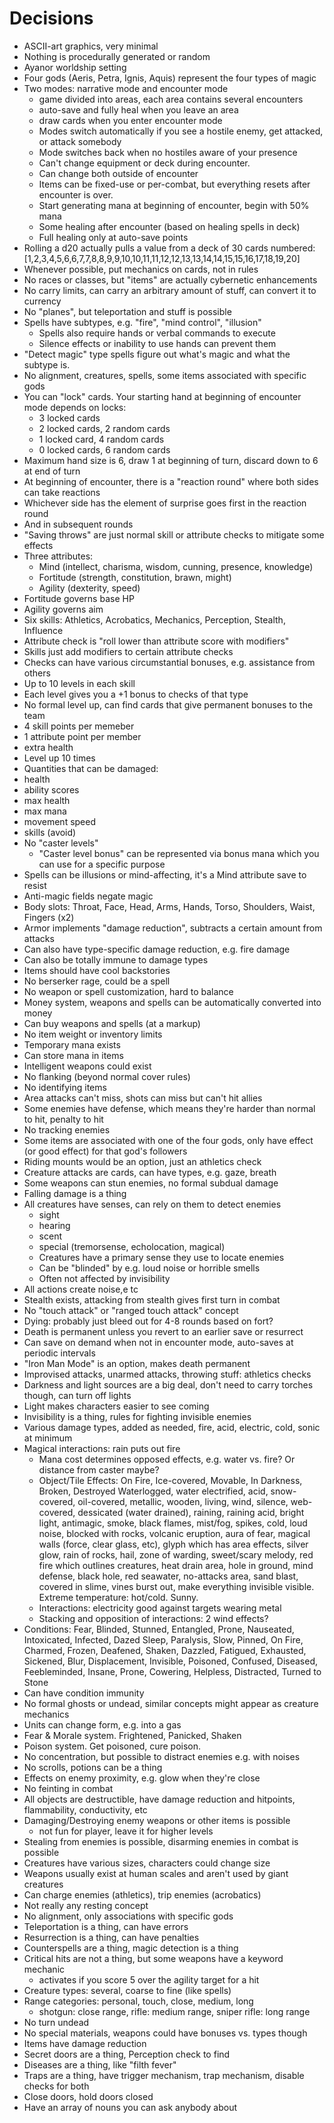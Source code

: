 # Decisions
 - ASCII-art graphics, very minimal
 - Nothing is procedurally generated or random
 - Ayanor worldship setting
 - Four gods (Aeris, Petra, Ignis, Aquis) represent the four types of magic
 - Two modes: narrative mode and encounter mode
   - game divided into areas, each area contains several encounters
   - auto-save and fully heal when you leave an area
   - draw cards when you enter encounter mode
   - Modes switch automatically if you see a hostile enemy, get attacked, or attack somebody
   - Mode switches back when no hostiles aware of your presence
   - Can't change equipment or deck during encounter.
   - Can change both outside of encounter
   - Items can be fixed-use or per-combat, but everything resets after encounter is over.
   - Start generating mana at beginning of encounter, begin with 50% mana
   - Some healing after encounter (based on healing spells in deck)
   - Full healing only at auto-save points
 - Rolling a d20 actually pulls a value from a deck of 30 cards numbered:
   [1,2,3,4,5,6,6,7,7,8,8,9,9,10,10,11,11,12,12,13,13,14,14,15,15,16,17,18,19,20]
 - Whenever possible, put mechanics on cards, not in rules
 - No races or classes, but "items" are actually cybernetic enhancements
 - No carry limits, can carry an arbitrary amount of stuff, can convert it to currency
 - No "planes", but teleportation and stuff is possible
 - Spells have subtypes, e.g. "fire", "mind control", "illusion"
   - Spells also require hands or verbal commands to execute
   - Silence effects or inability to use hands can prevent them
 - "Detect magic" type spells figure out what's magic and what the subtype is.
 - No alignment, creatures, spells, some items associated with specific gods
 - You can "lock" cards. Your starting hand at beginning of encounter mode depends on locks:
   - 3 locked cards
   - 2 locked cards, 2 random cards
   - 1 locked card, 4 random cards
   - 0 locked cards, 6 random cards
 - Maximum hand size is 6, draw 1 at beginning of turn, discard down to 6 at end of turn
 - At beginning of encounter, there is a "reaction round" where both sides can take reactions
  - Whichever side has the element of surprise goes first in the reaction round
  - And in subsequent rounds
 - "Saving throws" are just normal skill or attribute checks to mitigate some effects
 - Three attributes:
   - Mind (intellect, charisma, wisdom, cunning, presence, knowledge)
   - Fortitude (strength, constitution, brawn, might)
   - Agility (dexterity, speed)
 - Fortitude governs base HP
 - Agility governs aim
 - Six skills: Athletics, Acrobatics, Mechanics, Perception, Stealth, Influence
 - Attribute check is "roll lower than attribute score with modifiers"
 - Skills just add modifiers to certain attribute checks
 - Checks can have various circumstantial bonuses, e.g. assistance from others
 - Up to 10 levels in each skill
 - Each level gives you a +1 bonus to checks of that type
 - No formal level up, can find cards that give permanent bonuses to the team
  - 4 skill points per memeber
  - 1 attribute point per member
  - extra health
 - Level up 10 times
 - Quantities that can be damaged:
  - health
  - ability scores
  - max health
  - max mana
  - movement speed
  - skills (avoid)
- No "caster levels"
  - "Caster level bonus" can be represented via bonus mana which you can use for a specific purpose
- Spells can be illusions or mind-affecting, it's a Mind attribute save to resist
- Anti-magic fields negate magic
- Body slots: Throat, Face, Head, Arms, Hands, Torso, Shoulders, Waist, Fingers (x2)
- Armor implements "damage reduction", subtracts a certain amount from attacks
- Can also have type-specific damage reduction, e.g. fire damage
- Can also be totally immune to damage types
- Items should have cool backstories
- No berserker rage, could be a spell
- No weapon or spell customization, hard to balance
- Money system, weapons and spells can be automatically converted into money
- Can buy weapons and spells (at a markup)
- No item weight or inventory limits
- Temporary mana exists
- Can store mana in items
- Intelligent weapons could exist
- No flanking (beyond normal cover rules)
- No identifying items
- Area attacks can't miss, shots can miss but can't hit allies
- Some enemies have defense, which means they're harder than normal to hit, penalty to hit
- No tracking enemies
- Some items are associated with one of the four gods, only have effect (or good effect) for that god's followers
- Riding mounts would be an option, just an athletics check
- Creature attacks are cards, can have types, e.g. gaze, breath
- Some weapons can stun enemies, no formal subdual damage
- Falling damage is a thing
- All creatures have senses, can rely on them to detect enemies
  - sight
  - hearing
  - scent
  - special (tremorsense, echolocation, magical)
  - Creatures have a primary sense they use to locate enemies
  - Can be "blinded" by e.g. loud noise or horrible smells
  - Often not affected by invisibility
- All actions create noise,e tc
- Stealth exists, attacking from stealth gives first turn in combat
- No "touch attack" or "ranged touch attack" concept
- Dying: probably just bleed out for 4-8 rounds based on fort?
- Death is permanent unless you revert to an earlier save or resurrect
- Can save on demand when not in encounter mode, auto-saves at periodic intervals
- "Iron Man Mode" is an option, makes death permanent
- Improvised attacks, unarmed attacks, throwing stuff: athletics checks
- Darkness and light sources are a big deal, don't need to carry torches though, can turn off lights
- Light makes characters easier to see coming
- Invisibility is a thing, rules for fighting invisible enemies
- Various damage types, added as needed, fire, acid, electric, cold, sonic at minimum
- Magical interactions: rain puts out fire
  * Mana cost determines opposed effects, e.g. water vs. fire? Or distance from caster maybe?
  * Object/Tile Effects: On Fire, Ice-covered, Movable, In Darkness, Broken, Destroyed
    Waterlogged, water electrified, acid, snow-covered, oil-covered, metallic, wooden, living,
    wind, silence, web-covered, dessicated (water drained), raining, raining acid, bright light,
    antimagic, smoke, black flames, mist/fog, spikes, cold, loud noise, blocked with rocks,
    volcanic eruption, aura of fear, magical walls (force, clear glass, etc), glyph which has
    area effects, silver glow, rain of rocks, hail, zone of warding, sweet/scary melody, red fire
    which outlines creatures, heat drain area, hole in ground, mind defense, black hole, red
    seawater, no-attacks area, sand blast, covered in slime, vines burst out, make everything
    invisible visible. Extreme temperature: hot/cold. Sunny.
  * Interactions: electricity good against targets wearing metal
  * Stacking and opposition of interactions: 2 wind effects?
- Conditions: Fear, Blinded, Stunned, Entangled, Prone, Nauseated, Intoxicated, Infected, Dazed
  Sleep, Paralysis, Slow, Pinned, On Fire, Charmed, Frozen, Deafened, Shaken, Dazzled, Fatigued,
  Exhausted, Sickened, Blur, Displacement, Invisible, Poisoned, Confused, Diseased, Feebleminded,
  Insane, Prone, Cowering, Helpless, Distracted, Turned to Stone
- Can have condition immunity
- No formal ghosts or undead, similar concepts might appear as creature mechanics
- Units can change form, e.g. into a gas
- Fear & Morale system. Frightened, Panicked, Shaken
- Poison system. Get poisoned, cure poison.
- No concentration, but possible to distract enemies e.g. with noises
- No scrolls, potions can be a thing
- Effects on enemy proximity, e.g. glow when they're close
- No feinting in combat
- All objects are destructible, have damage reduction and hitpoints, flammability, conductivity, etc
- Damaging/Destroying enemy weapons or other items is possible
  - not fun for player, leave it for higher levels
- Stealing from enemies is possible, disarming enemies in combat is possible
- Creatures have various sizes, characters could change size
- Weapons usually exist at human scales and aren't used by giant creatures
- Can charge enemies (athletics), trip enemies (acrobatics)
- Not really any resting concept
- No alignment, only associations with specific gods
- Teleportation is a thing, can have errors
- Resurrection is a thing, can have penalties
- Counterspells are a thing, magic detection is a thing
- Critical hits are not a thing, but some weapons have a keyword mechanic
  - activates if you score 5 over the agility target for a hit
- Creature types: several, coarse to fine (like spells)
- Range categories: personal, touch, close, medium, long
  - shotgun: close range, rifle: medium range, sniper rifle: long range
- No turn undead
- No special materials, weapons could have bonuses vs. types though
- Items have damage reduction
- Secret doors are a thing, Perception check to find
- Diseases are a thing, like "filth fever"
- Traps are a thing, have trigger mechanism, trap mechanism, disable checks for both
- Close doors, hold doors closed
- Have an array of nouns you can ask anybody about
